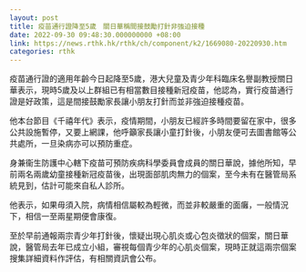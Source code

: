 ```yaml
---
layout: post
title: 疫苗通行證降至5歲　關日華稱間接鼓勵打針非強迫接種
date: 2022-09-30 09:48:30.000000000 +08:00
link: https://news.rthk.hk/rthk/ch/component/k2/1669080-20220930.htm
categories: rthk
---
```


疫苗通行證的適用年齡今日起降至5歲，港大兒童及青少年科臨床名譽副教授關日華表示，現時5歲及以上群組已有相當數目接種新冠疫苗，他認為，實行疫苗通行證是好政策，這是間接鼓勵家長讓小朋友打針而並非強迫接種疫苗。

他本台節目《千禧年代》表示，疫情期間，小朋友已經許多時間要留在家中，很多公共設施暫停，又要上網課，他呼籲家長讓小童打針後，小朋友便可去圖書館等公共處所，一旦染病亦可以預防重症。

身兼衞生防護中心轄下疫苗可預防疾病科學委員會成員的關日華說，據他所知，早前兩名兩歲幼童接種新冠疫苗後，出現面部肌肉無力的個案，至今未有在醫管局系統見到，估計可能來自私人診所。

他表示，如果毋須入院，病情相信屬較為輕微，而並非較嚴重的面癱，一般情況下，相信一至兩星期便會康復。

至於早前通報兩宗青少年打針後，懷疑出現心肌炎或心包炎徵狀的個案，關日華說，醫管局去年已成立小組，審視每個青少年的心肌炎個案，現時正就這兩宗個案搜集詳細資料作評估，有相關資訊會公布。
